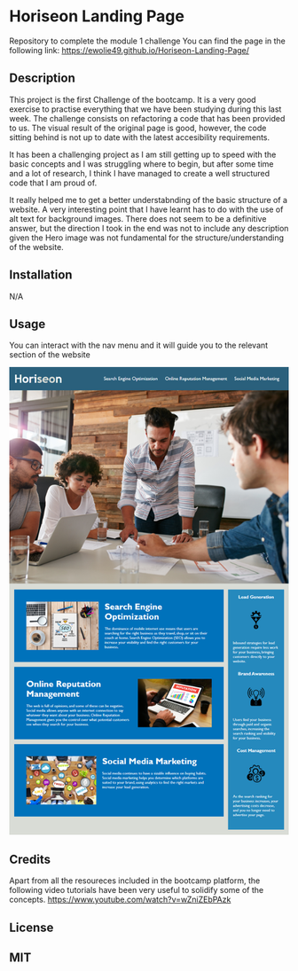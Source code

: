 # Horiseon Landing Page
Repository to complete the module 1 challenge
You can find the page in the following link: https://ewolie49.github.io/Horiseon-Landing-Page/

 <Your-Project-Title>

## Description
This project is the first Challenge of the bootcamp.
It is a very good exercise to practise everything that we have been studying during this last week.
The challenge consists on refactoring a code that has been provided to us. The visual result of the original page is good,
however, the code sitting behind is not up to date with the latest accesibility requirements.

It has been a challenging project as I am still getting up to speed with the basic concepts and I was struggling where to begin,
but after some time and a lot of research, I think I have managed to create a well structured code that I am proud of.

It really helped me to get a better understabnding of the basic structure of a website. 
A very interesting point that I have learnt has to do with the use of alt text for background images. There does not seem to be a definitive answer,
but the direction I took in the end was not to include any description given the Hero image was not fundamental for the structure/understanding of the website.


## Installation

N/A

## Usage

You can interact with the nav menu and it will guide you to the relevant section of the website


 ![Image with the final result of the webpage](assets/images/page.png)
    

## Credits
Apart from all the resoureces included in the bootcamp platform, the following video tutorials have been very useful to solidify some of the concepts.
https://www.youtube.com/watch?v=wZniZEbPAzk

## License

MIT
---
